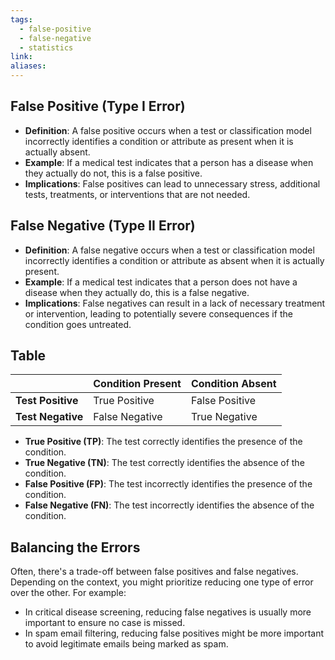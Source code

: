 ```yaml
---
tags:
  - false-positive
  - false-negative
  - statistics
link: 
aliases:
---
```



## False Positive (**Type I Error**)

- **Definition**: A false positive occurs when a test or classification model incorrectly identifies a condition or attribute as present when it is actually absent.
- **Example**: If a medical test indicates that a person has a disease when they actually do not, this is a false positive.
- **Implications**: False positives can lead to unnecessary stress, additional tests, treatments, or interventions that are not needed.

## False Negative (**Type II Error**)

- **Definition**: A false negative occurs when a test or classification model incorrectly identifies a condition or attribute as absent when it is actually present.
- **Example**: If a medical test indicates that a person does not have a disease when they actually do, this is a false negative.
- **Implications**: False negatives can result in a lack of necessary treatment or intervention, leading to potentially severe consequences if the condition goes untreated.

## Table

|                   | **Condition Present** | **Condition Absent** |
| ----------------- | --------------------- | -------------------- |
| **Test Positive** | True Positive         | False Positive       |
| **Test Negative** | False Negative        | True Negative        |

- **True Positive (TP)**: The test correctly identifies the presence of the condition.
- **True Negative (TN)**: The test correctly identifies the absence of the condition.
- **False Positive (FP)**: The test incorrectly identifies the presence of the condition.
- **False Negative (FN)**: The test incorrectly identifies the absence of the condition.

## Balancing the Errors

Often, there's a trade-off between false positives and false negatives. Depending on the context, you might prioritize reducing one type of error over the other. For example:

- In critical disease screening, reducing false negatives is usually more important to ensure no case is missed.
- In spam email filtering, reducing false positives might be more important to avoid legitimate emails being marked as spam.